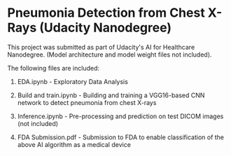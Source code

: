 # Pneumonia Detection from Chest X-Rays (Udacity Nanodegree)

This project was submitted as part of Udacity's AI for Healthcare Nanodegree. (Model architecture and model weight files not included).

The following files are included:

1. EDA.ipynb - Exploratory Data Analysis

2. Build and train.ipynb - Building and training a VGG16-based CNN network to detect pneumonia from chest X-rays

3. Inference.ipynb - Pre-processing and prediction on test DICOM images (not included)

4. FDA Submission.pdf - Submission to FDA to enable classification of the above AI algorithm as a medical device
